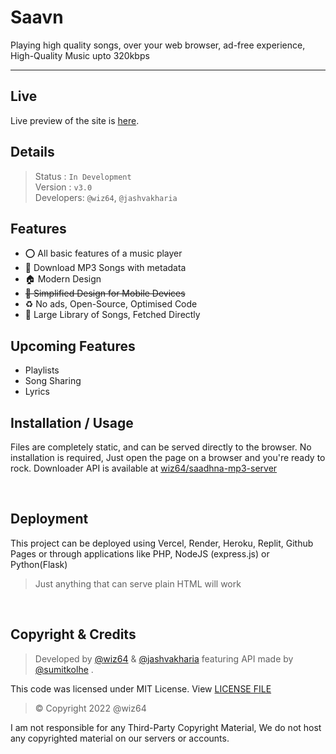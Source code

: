 # Saavn

 <p>Playing high quality songs, over your web browser, ad-free experience, High-Quality Music upto 320kbps</p>
 
---

## Live

Live preview of the site is [here](https://saavn-web-ui.onrender.com/).

## Details
> Status : `In Development`<br>
Version : `v3.0` <br>
Developers: `@wiz64`, `@jashvakharia`
## Features
- ⭕ All basic features of a music player
- :green_apple: Download MP3 Songs with metadata
- 🏠 Modern Design
- ~~📱 Simplified Design for Mobile Devices~~
- ♻ No ads, Open-Source, Optimised Code
- 🎵 Large Library of Songs, Fetched Directly
  
## Upcoming Features
- Playlists
- Song Sharing
- Lyrics
  
## Installation / Usage

Files are completely static, and can be served directly to the browser. No installation is required, Just open the page on a browser and you're ready to rock.
Downloader API is available at [wiz64/saadhna-mp3-server](https://github.com/wiz64/saadhna-mp3-server)

<br>

## Deployment
This project can be deployed using  Vercel, Render, Heroku, Replit, Github Pages or through applications like PHP, NodeJS (express.js) or Python(Flask)

> Just anything that can serve plain HTML will work

<br>

## Copyright & Credits
> Developed by [@wiz64](https://github.com/wiz64) & [@jashvakharia](https://github.com/jashvakharia) featuring API made by [@sumitkolhe](https://github/sumitkolhe) .

This code was licensed under MIT License. View [LICENSE FILE](./LICENSE)
> &copy;  Copyright 2022 @wiz64

I am not responsible for any Third-Party Copyright Material, We do not host any copyrighted material on our servers or accounts.
